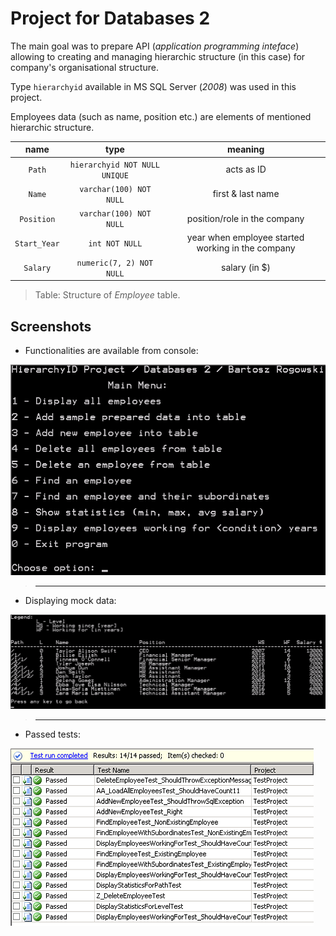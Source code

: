 # Project for Databases 2

The main goal was to prepare API (*application programming inteface*) allowing to creating and managing hierarchic structure (in this case) for company's organisational structure.

Type `hierarchyid` available in MS SQL Server (*2008*) was used in this project.

Employees data (such as name, position etc.) are elements of mentioned hierarchic structure.

|     name     |              type             |                      meaning                      |
|:-----------:|:------------------------------:|:-------------------------------------------------:|
|    `Path`    | `hierarchyid NOT NULL UNIQUE` |                     acts as ID                    |
|    `Name`    |    `varchar(100) NOT NULL`    |                 first & last name                 |
|  `Position`  |    `varchar(100) NOT NULL`    |            position/role in the company           |
| `Start_Year` |         `int NOT NULL`        | year when employee started working in the company |
|   `Salary`   |    `numeric(7, 2) NOT NULL`   |                   salary (in $)                   |
>Table: Structure of *Employee* table.

## Screenshots

- Functionalities are available from console:

![console_app](/screenshots/konsola.png)
>---

- Displaying mock data:

![mock_data](/screenshots/mock-data.png)
>---

- Passed tests:

![tests](/screenshots/testy.png)
